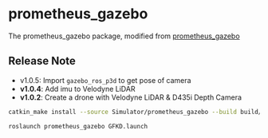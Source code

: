 # prometheus_gazebo

The prometheus_gazebo package, modified from [prometheus_gazebo](https://github.com/amov-lab/Prometheus/tree/v1.1/Simulator/gazebo_simulator)

## Release Note

- v1.0.5: Import `gazebo_ros_p3d` to get pose of camera
- **v1.0.4**: Add imu to Velodyne LiDAR
- **v1.0.2**: Create a drone with Velodyne LiDAR & D435i Depth Camera

```bash
catkin_make install --source Simulator/prometheus_gazebo --build build/prometheus_gazebo
```

```bash
roslaunch prometheus_gazebo GFKD.launch
```
